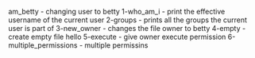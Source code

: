 am_betty - changing user to betty
1-who_am_i - print the effective username of the current user
2-groups - prints all the groups the current user is part of
3-new_owner - changes the file owner to betty
4-empty - create empty file hello
5-execute - give owner execute permission
6-multiple_permissions - multiple permissins
